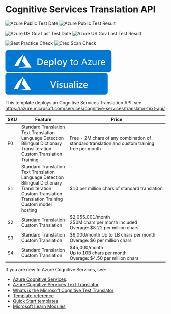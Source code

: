 # Cognitive Services Translation API

![Azure Public Test Date](https://azurequickstartsservice.blob.core.windows.net/badges/101-cognitive-services-translate/PublicLastTestDate.svg)
![Azure Public Test Result](https://azurequickstartsservice.blob.core.windows.net/badges/101-cognitive-services-translate/PublicDeployment.svg)

![Azure US Gov Last Test Date](https://azurequickstartsservice.blob.core.windows.net/badges/101-cognitive-services-translate/FairfaxLastTestDate.svg)
![Azure US Gov Last Test Result](https://azurequickstartsservice.blob.core.windows.net/badges/101-cognitive-services-translate/FairfaxDeployment.svg)

![Best Practice Check](https://azurequickstartsservice.blob.core.windows.net/badges/101-cognitive-services-translate/BestPracticeResult.svg)
![Cred Scan Check](https://azurequickstartsservice.blob.core.windows.net/badges/101-cognitive-services-translate/CredScanResult.svg)

[![Deploy To Azure](https://raw.githubusercontent.com/Azure/azure-quickstart-templates/master/1-CONTRIBUTION-GUIDE/images/deploytoazure.svg?sanitize=true)]("https://portal.azure.com/#create/Microsoft.Template/uri/https%3A%2F%2Fraw.githubusercontent.com%2FAzure%2Fazure-quickstart-templates%2Fmaster%2F101-cognitive-services-translate%2Fazuredeploy.json")
[![Visualize](https://raw.githubusercontent.com/Azure/azure-quickstart-templates/master/1-CONTRIBUTION-GUIDE/images/visualizebutton.svg?sanitize=true)]("http://armviz.io/#/?load=https%3A%2F%2Fraw.githubusercontent.com%2FAzure%2Fazure-quickstart-templates%2Fmaster%2F101-cognitive-services-translate%2Fazuredeploy.json")

This template deploys an Cognitive Services Translation API. see
https://azure.microsoft.com/services/cognitive-services/translator-text-api/

| SKU | Feature                                                                                                                                                                                       | Price                                                                                         |
| --- | --------------------------------------------------------------------------------------------------------------------------------------------------------------------------------------------- | --------------------------------------------------------------------------------------------- |
| F0  | Standard Translation <br />Text Translation <br />Language Detection <br />Bilingual Dictionary Transliteration <br />Custom Translation Training                                             | Free - 2M chars of any combination of standard translation and custom training free per month |
| S1  | Standard Translation <br />Text Translation <br />Language Detection <br />Bilingual Dictionary Transliteration<br />Custom Translation <br />Translation Training <br />Custom model hosting | \$10 per million chars of standard translation                                                |
| S2  | Standard Translation <br />Custom Translation                                                                                                                                                 | $2,055.001/month<br/>250M chars per month included<br/>Overage: $8.22 per million chars       |
| S3  | Standard Translation <br />Custom Translation                                                                                                                                                 | $6,000/month Up to 1B chars per month Overage: $6 per million chars                           |
| S4  | Standard Translation <br />Custom Translation                                                                                                                                                 | $45,000/month<br/>Up to 10B chars per month<br/>Overage: $4.50 per million chars              |

If you are new to Azure Cognitive Services, see:

- [Azure Cognitive Services](https://azure.microsoft.com/en-us/services/cognitive-services/).
- [Azure Cognitive Services Text Translator](https://azure.microsoft.com/services/cognitive-services/translator-text-api/)
- [Whats is the Microsoft Cognitive Test Translator](https://docs.microsoft.com/azure/cognitive-services/Translator/translator-info-overview)
- [Template reference](https://azure.microsoft.com/resources/templates/?referenceType=Microsoft.Cognitiveservices)
- [Quick Start templates](https://azure.microsoft.com/resources/templates/?resourceType=Microsoft.Cognitiveservices)
- [Microsoft Learn Modules](https://docs.microsoft.com/learn/browse/?products=azure&term=cognitive)
